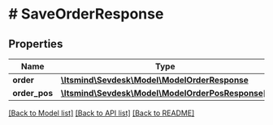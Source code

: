 # # SaveOrderResponse

## Properties

Name | Type | Description | Notes
------------ | ------------- | ------------- | -------------
**order** | [**\Itsmind\Sevdesk\Model\ModelOrderResponse**](ModelOrderResponse.md) |  | [optional]
**order_pos** | [**\Itsmind\Sevdesk\Model\ModelOrderPosResponse[]**](ModelOrderPosResponse.md) |  | [optional]

[[Back to Model list]](../../README.md#models) [[Back to API list]](../../README.md#endpoints) [[Back to README]](../../README.md)
